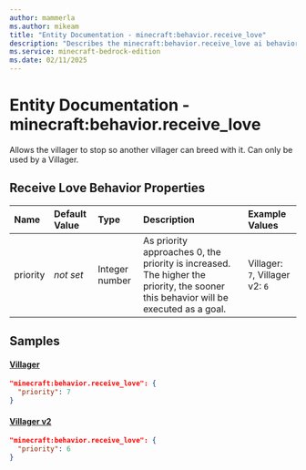 ```yaml
---
author: mammerla
ms.author: mikeam
title: "Entity Documentation - minecraft:behavior.receive_love"
description: "Describes the minecraft:behavior.receive_love ai behavior component"
ms.service: minecraft-bedrock-edition
ms.date: 02/11/2025 
---
```


# Entity Documentation - minecraft:behavior.receive_love

Allows the villager to stop so another villager can breed with it. Can only be used by a Villager.


## Receive Love Behavior Properties

|Name       |Default Value |Type |Description |Example Values |
|:----------|:-------------|:----|:-----------|:------------- |
| priority | *not set* | Integer number | As priority approaches 0, the priority is increased. The higher the priority, the sooner this behavior will be executed as a goal. | Villager: `7`, Villager v2: `6` | 

## Samples

#### [Villager](https://github.com/Mojang/bedrock-samples/tree/preview/behavior_pack/entities/villager.json)


```json
"minecraft:behavior.receive_love": {
  "priority": 7
}
```

#### [Villager v2](https://github.com/Mojang/bedrock-samples/tree/preview/behavior_pack/entities/villager_v2.json)


```json
"minecraft:behavior.receive_love": {
  "priority": 6
}
```
